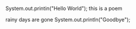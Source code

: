 System.out.printin("Hello World");
this is a poem 

rainy days are gone
System.out.println("Goodbye");